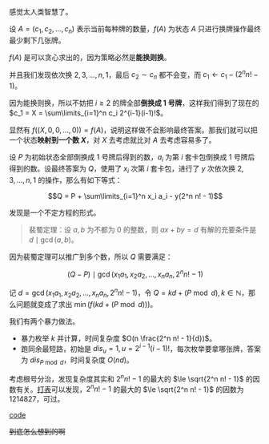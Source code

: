 感觉太人类智慧了。

设 $A = (c_1,c_2,...,c_n)$ 表示当前每种牌的数量，$f(A)$ 为状态 $A$ 只进行换牌操作最终最少剩下几张牌。

$f(A)$ 是可以贪心求出的，因为策略必然是**能换则换**。

并且我们发现依次换 $2,3,...,n,1$，最后 $c_2 \sim c_n$ 都不会变，而 $c_1 \gets c_1 - (2^n n! - 1)$。

因为能换则换，所以不妨把 $i \ge 2$ 的牌全部**倒换成 $1$ 号牌**，这样我们得到了现在的 $c_1 = X = \sum\limits_{i=1}^n c_i 2^{i-1}(i-1)!$。

显然有 $f((X,0,0,...,0)) = f(A)$，说明这样做不会影响最终答案。那我们就可以把一个状态**映射到一个数 $X$**，对 $X$ 去考虑就比对 $A$ 去考虑容易多了。

设 $P$ 为初始状态全部倒换成 $1$ 号牌后得到的数，$a_i$ 为第 $i$ 套卡包倒换成 $1$ 号牌后得到的数。设最终答案为 $Q$，使用了 $x_i$ 次第 $i$ 套卡包，进行了 $y$ 次依次换 $2,3,...,n,1$ 的操作，那么有如下等式：

$$Q = P + \sum\limits_{i=1}^n x_i a_i - y(2^n n! - 1)$$

发现是一个不定方程的形式。

> 裴蜀定理：设 $a,b$ 为不都为 $0$ 的整数，则 $ax + by = d$ 有解的充要条件是 $d \mid \gcd(a,b)$。

因为裴蜀定理可以推广到多个数，所以 $Q$ 需要满足：

$$(Q - P) \mid \gcd(x_1 a_1, x_2 a_2, ..., x_n a_n, 2^n n! - 1)$$

记 $d = \gcd(x_1 a_1, x_2 a_2, ..., x_n a_n, 2^n n! - 1)$，令 $Q = kd + (P \bmod d), k \in \mathbb N$，那么问题就变成了求出 $\min(f(kd + (P \bmod d)))$。

我们有两个暴力做法。

- 暴力枚举 $k$ 并计算，时间复杂度 $O(n \frac{2^n n! - 1}{d})$。
- 跑同余最短路，初始是 $dis_u = 1, u = 2^{i-1} (i-1)!$，每次枚举要拿哪张牌，答案为 $dis_{P \bmod d}$，时间复杂度 $O(nd)$。

考虑根号分治，发现复杂度其实和 $2^n n! - 1$ 的最大的 $\le \sqrt{2^n n! - 1}$ 的因数有关。[打表](https://www.wolframalpha.com/input/?i=Table%5B+Factor%5B+n%212%5En-1+%5D%2C+%7Bn%2C2%2C16%7D+%5D)可以发现，$2^n n! - 1$ 的最大的 $\le \sqrt{2^n n! - 1}$ 的因数为 $1214827$，可过。

[code](https://atcoder.jp/contests/arc112/submissions/40972497)

~~到底怎么想到的啊~~